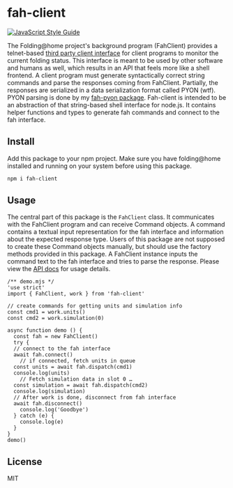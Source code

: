 # fah-client
[![JavaScript Style Guide](https://cdn.rawgit.com/standard/standard/master/badge.svg)](https://github.com/standard/standard)

The Folding@home project's background program (FahClient) provides a telnet-based [third party client interface](https://github.com/FoldingAtHome/fah-control/wiki/3rd-party-FAHClient-API) for client programs to monitor the current folding status.
This interface is meant to be used by other software and humans as well, which results in an API that feels more like a shell frontend.
A client program must generate syntactically correct string commands and parse the responses coming from FahClient.
Partially, the responses are serialized in a data serialization format called PYON (wtf).
PYON parsing is done by my [fah-pyon package](https://github.com/tamaracha/node-fah-pyon).
Fah-client is intended to be an abstraction of that string-based shell interface for node.js.
It contains helper functions and types to generate fah commands and connect to the fah interface.

## Install
Add this package to your npm project.
Make sure you have folding@home installed and running on your system before using this package.

```sh
npm i fah-client
```

## Usage
The central part of this package is the `FahClient` class.
It communicates with the FahClient program and can receive Command objects.
A command contains a textual input representation for the fah interface and information about the expected response type.
Users of this package are not supposed to create these Command objects manually, but should use the factory methods provided in this package.
A FahClient instance inputs the command text to the fah interface and tries to parse the response.
Please view the [API docs](https://tamaracha.github.io/node-fah-client) for usage details.

```node
/** demo.mjs */
'use strict'
import { FahClient, work } from 'fah-client'

// create commands for getting units and simulation info
const cmd1 = work.units()
const cmd2 = work.simulation(0)

async function demo () {
  const fah = new FahClient()
  try {
  // connect to the fah interface
  await fah.connect()
    // if connected, fetch units in queue
  const units = await fah.dispatch(cmd1)
  console.log(units)
    // Fetch simulation data in slot 0 …
  const simulation = await fah.dispatch(cmd2)
  console.log(simulation)
  // After work is done, disconnect from fah interface
  await fah.disconnect()
    console.log('Goodbye')
  } catch (e) {
    console.log(e)
  }
}
demo()
```


## License
MIT
